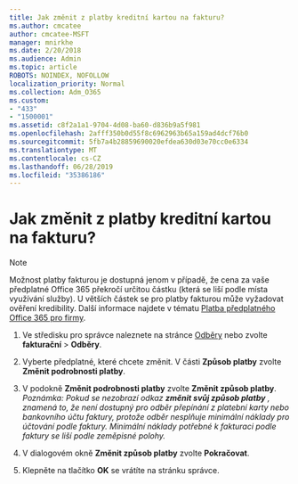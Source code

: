 ```yaml
---
title: Jak změnit z platby kreditní kartou na fakturu?
ms.author: cmcatee
author: cmcatee-MSFT
manager: mnirkhe
ms.date: 2/20/2018
ms.audience: Admin
ms.topic: article
ROBOTS: NOINDEX, NOFOLLOW
localization_priority: Normal
ms.collection: Adm_O365
ms.custom:
- "433"
- "1500001"
ms.assetid: c8f2a1a1-9704-4d08-ba60-d836b9a5f981
ms.openlocfilehash: 2afff350b0d55f8c6962963b65a159ad4dcf76b0
ms.sourcegitcommit: 5fb7a4b28859690020efdea630d03e70cc0e6334
ms.translationtype: MT
ms.contentlocale: cs-CZ
ms.lasthandoff: 06/28/2019
ms.locfileid: "35386186"
---
```

# <a name="how-do-i-change-from-credit-card-payments-to-invoice"></a>Jak změnit z platby kreditní kartou na fakturu?

> [!NOTE]
> Možnost platby fakturou je dostupná jenom v případě, že cena za vaše předplatné Office 365 překročí určitou částku (která se liší podle místa využívání služby). U větších částek se pro platby fakturou může vyžadovat ověření kredibility. Další informace najdete v tématu [Platba předplatného Office 365 pro firmy](https://support.office.com/article/734f4aab-df2d-4e9b-8cb1-691910bde216).
  
1. Ve středisku pro správce naleznete na stránce [Odběry](https://go.microsoft.com/fwlink/p/?linkid=842054) nebo zvolte **fakturační** \> **Odběry**.

2. Vyberte předplatné, které chcete změnit. V části **Způsob platby** zvolte **Změnit podrobnosti platby**.

3. V podokně **Změnit podrobnosti platby** zvolte **Změnit způsob platby**.
<br>*Poznámka: Pokud se nezobrazí odkaz **změnit svůj způsob platby** , znamená to, že není dostupný pro odběr přepínání z platební karty nebo bankovního účtu faktury, protože odběr nesplňuje minimální náklady pro účtování podle faktury. Minimální náklady potřebné k fakturaci podle faktury se liší podle zeměpisné polohy.*
  
4. V dialogovém okně **Změnit způsob platby** zvolte **Pokračovat**.

5. Klepněte na tlačítko **OK** se vrátíte na stránku správce.
